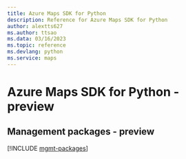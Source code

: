 ```yaml
---
title: Azure Maps SDK for Python
description: Reference for Azure Maps SDK for Python
author: alextts627
ms.author: ttsao
ms.data: 03/16/2023
ms.topic: reference
ms.devlang: python
ms.service: maps
---
```

# Azure Maps SDK for Python - preview

## Management packages - preview
[!INCLUDE [mgmt-packages](maps-mgmt-index.md)]